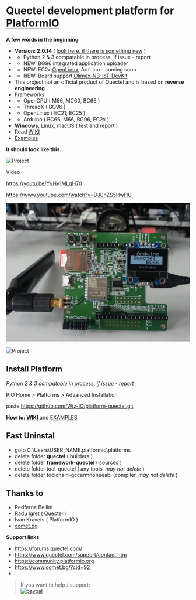 # Quectel development platform for [PlatformIO](http://platformio.org)

**A few words in the beginning**
* **Version: 2.0.14** ( [look here, if there is something new](https://github.com/Wiz-IO/platform-quectel/blob/master/fix.md) )
* * Python 2 & 3 compatable in process, if issue - report
* * NEW: BG96 integrated application uploader
* * NEW: EC2x [OpenLinux](https://github.com/Wiz-IO/platform-quectel/wiki/Framework-OpenLinux), Arduino - coming soon
* * NEW: Board support [Olimex-NB-IoT-DevKit](https://github.com/Wiz-IO/platform-quectel/wiki/BOARD-Olimex-NB-IoT-DevKit)
* This project not an official product of Quectel and is based on **reverse engineering**
* Frameworks: 
* * OpenCPU ( M66, MC60, BC66 ) 
* * ThreadX ( BG96 )
* * OpenLinux ( EC21, EC25 )
* * Arduino ( BC66, M66, BG96, EC2x )
* **Windows**, Linux, macOS ( test and report )
* Read [WIKI](https://github.com/Wiz-IO/platform-quectel/wiki/PLATFORM-QUECTEL)
* [Examples](https://github.com/Wiz-IO/platformio-quectel-examples) 

**it should look like this...**

![Project](https://raw.githubusercontent.com/Wiz-IO/platform-opencpu/master/platform.png) 

Video

https://youtu.be/YvHy1MLqH70

https://www.youtube.com/watch?v=DJ0nZS5HwHU

![Project](https://raw.githubusercontent.com/Wiz-IO/LIB/master/images/bc66-oled.jpg) 

![Project](https://raw.githubusercontent.com/Wiz-IO/platform-opencpu/master/on_linux.png) 

## Install Platform

_Python 2 & 3 compatable in process, if issue - report_

PIO Home > Platforms > Advanced Installation 

paste https://github.com/Wiz-IO/platform-quectel.git

**How to: [WIKI](https://github.com/Wiz-IO/platform-quectel/wiki/PLATFORM-QUECTEL)**
 and [EXAMPLES](https://github.com/Wiz-IO/platformio-quectel-examples)

## Fast Uninstal
* goto C:\Users\USER_NAME.platformio\platforms 
* delete folder **quectel** ( builders )
* delete folder **framework-quectel** ( sources )
* delete folder tool-quectel ( any tools, _may not delete_ )
* delete folder toolchain-gccarmnoneeabi (compiler, _may not delete_ )

## Thanks to

* Redferne Bellini
* Radu Igret ( Quectel )
* Ivan Kravets ( PlatformIO )
* [comet.bg](https://www.comet.bg/?cid=92)

**Support links**

* https://forums.quectel.com/
* https://www.quectel.com/support/contact.htm
* https://community.platformio.org
* https://www.comet.bg/?cid=92
* 

>If you want to help / support:   
[![paypal](https://www.paypalobjects.com/en_US/i/btn/btn_donate_SM.gif)](https://www.paypal.com/cgi-bin/webscr?cmd=_s-xclick&hosted_button_id=ESUP9LCZMZTD6)
